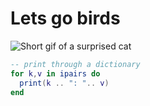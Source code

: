 # Lets go birds
![Short gif of a surprised cat](https://cdn.discordapp.com/attachments/1131011436974440460/1173830266138152990/cat-shocked.gif?ex=656561a0&is=6552eca0&hm=cc0b1ab8a2f12382bbc8eefdd5166e0c8a0268606a4c953a6500d91ce70a66fd&)

```lua
-- print through a dictionary
for k,v in ipairs do
  print(k .. ": ".. v)
end
```
